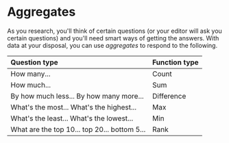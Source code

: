 # Aggregates

As you research, you'll think of certain questions (or your editor will ask you certain questions) and you'll need smart ways of getting the answers. With data at your disposal, you can use _aggregates_ to respond to the following.

|Question type|Function type|
|:--|:--|
|How many...|Count|
|How much...|Sum|
|By how much less... By how many more...|Difference|
|What's the most... What's the highest...|Max|
|What's the least... What's the lowest...|Min|
|What are the top 10... top 20... bottom 5...|Rank|
